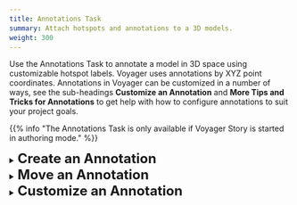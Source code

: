 ```yaml
---
title: Annotations Task
summary: Attach hotspots and annotations to a 3D models.
weight: 300
---
```


Use the Annotations Task to annotate a model in 3D space using customizable hotspot labels. Voyager uses annotations by XYZ point coordinates. Annotations in Voyager can be customized in a number of ways, see the sub-headings **Customize an Annotation** and **More Tips and Tricks for Annotations** to get help with how to configure annotations to suit your project goals. 

{{% info "The Annotations Task is only available if Voyager Story is started in authoring mode." %}}


<details>
 <summary><b><font size="+2">Create an Annotation</font></u></b></summary>  

<img align="right" width="400" src="annotations-create.png">

1. In the <span style="color:red;font-weight:bold">Top Toolbar</span>, click the ‘Annotations’ button.
2. Click on the 3D model in the <span style="color:lime;font-weight:bold">Explorer Window</span> in order to activate the Task Window. (N.B, if you have multiple models in the scene you need to select the one that will be associated with that specific annotation)
3. In the <span style="color:fuchsia;font-weight:bold">Task Window,</span> click the ‘+ Create’ button.
4. Now, click anywhere on the 3D model in the <span style="color:lime;font-weight:bold">Explorer Window</span> to create your first annotation.
5. Go back to the <span style="color:fuchsia;font-weight:bold">Task Window</span> and click the ‘Select’ button to deactivate the creation mode.
6. Click the <span style="color:red;font-weight:bold">Save Workspace</span> button in the upper right area of the workspace.
</details>

<details>
 <summary><b><font size="+2">Move an Annotation</font></u></b></summary> 


<img align="right" width="400" src="annotations-move.png">

1. Click the ‘Move’ button in the <span style="color:fuchsia;font-weight:bold">Task Window</span>.
	* N.B. Make sure you have selected the correct annotation from the list of annotations. It will be highlighted in blue. 
2. In the <span style="color:lime;font-weight:bold">Explorer Window</span>, click anywhere else on the model. The annotation should have moved to where you just clicked.
3. If you are satisfied with the location of the annotation then click the ‘Select’ button in the <span style="color:fuchsia;font-weight:bold">Task Window</span> to deactivate the ‘move’ mode.
4. Click the <span style="color:red;font-weight:bold">Save Workspace</span> button in the upper right area of the workspace.
</details>

<details>
 <summary><b><font size="+2">Customize an Annotation</font></u></b></summary>

<img align="right" width="250" src="annotations-settings.png">

Annotations can be customized to suit the specific needs of the project. Below are basic parameters within the <span style="color:fuchsia;font-weight:bold">Task Window</span> that can be set for each annotation created. 

<details>
 <summary><b>1. Style</b> - The basic style of the annotation</summary>
 
* Standard - Only a title for the annotation is displayed 
* Circle - Annotation Titles are hidden until clicked. You can add lead, connect an article and add a Marker. 
* Extended - Annotation titles are displayed but can be clicked to display the lead text and/or the connected article.   

</details>

<details>
 <summary><b>2. Scale</b> - Changes the size of the annotation</summary> 

* Only for Standard and Extended Style Annotations 
* Changes the length of the tail (distance between annotation label and the selected location on the model)

</details>

<details>
 <summary><b>3. Offset</b> - Changes the position of the annotation</summary> 

* For all Annotation Styles 
* Changes the distance of the Annotation (including the tail) from your selected spot on the 3D model.

</details>

<details>
 <summary><b>4. Color</b> - Sets the color of the annotation</summary> 
 
* For all Annotation Styles 
* RGB values to adjust the color of the annotation accent color
* useful for when you have annotation subgroups distinguished by color 

</details>

<details>
 <summary><b>5. Image</b> - Displays an image with the annotation (not yet available)</summary> 
 
 </details>

<details>
 <summary><b>6. Marker</b> - Small label for circle-style annotations</summary> 
 
* Only for Circle Annotation Style 
* Add numbers, letters or words to the circle

</details>

<details>
 <summary><b>7. Language</b> - Defines the language of the annotation</summary> 
 
* When using multiple languages, changes the language for editing the settings.

 </details>	
 
 <details>
 <summary><b>8. Article</b> - Select an article to be displayed with the annotation</summary>
 
* For Circle and Extended Annotation Styles 
* Can only be used once articles exist in the project 
* Creates a 'Read more' link within an annotation that will open to a single Article that you specify from the drop-down list

 </details>	
	 
<details>
 <summary><b>9. Tags</b> - The tags associated with the annotation</summary>
 
* For all Annotation Styles 
* When you have many annotations in the 3D scene you can create subgroups for the annotations (tag)
* Just enter the name of the group in the Tags Field of your annotation and repeat this word exactly for the other annotations that fit into that group
* An annotation can have multiple tags (or groups)
* Multiple tags must be separated by a comma 

 </details>	
 
<details>
 <summary><b>10. Title</b> - The title text of the annotation</summary>
 
* For all Annotation Styles 
* Enter the name of the annotation 

    </details>	
	
<details>
 <summary><b>11. Lead</b> - The lead text of the annotation.</summary>
 
* For Circle and Extended Annotation Styles 
* Space for adding short descriptions with further descriptive details  
* Can be as long you want but best to keep it short
* Tip: If using both a Lead and Article Link it is a good idea to add an extra space under your lead by hitting enter after your last word in the Lead Text field. This creates extra space for the 'Read more' text and there isn't overlap
 </details>
 
	</details>

<details>
 <summary><b><font size="+2">More Tips and Tricks for Annotations</font></u></b></summary> 	
 
 
It is also possible to further customize annotation settings within Voyager Story. These objective-driven instructions will be helpful for accomplishing more with annotations. 
 
 <details>
 <summary><b>How Do I...enable annotations by default when the page loads</b></summary>

<img align="right" width="400" src="annotations-visible.png">

1. Click on the Settings button in the <span style="color:red;font-weight:bold">Top Toolbar</span>
2. In the <span style="color:orange;font-weight:bold">Media Window</span>, click on the Navigator tab and then select 'VScene' at the top of the list. 
3. In the <span style="color:fuchsia;font-weight:bold">Task Window</span>, find the 'Viewer' →  'Annotations' → 'Visible' Setting and click on the word 'false' so that it changes to 'true'
4. Click on the Capture button in the <span style="color:red;font-weight:bold">Top Toolbar</span> 
5. In the <span style="color:fuchsia;font-weight:bold">Task Window</span>, click on the 'Capture Button'
	* N.B. Clicking capture will capture everything that is set up in the scene so make sure the model is positioned in the way you want it to look when a user loads the webpage. It may also affect other aspects of the viewer/model so be careful when using the capture button.
6. <span style="color:red;font-weight:bold">Save Workspace</span> and reload the page to make sure the annotations are now visible by default. 

    </details>

<details>
 <summary><b>How Do I...link an annotation with an article</b></summary>

<img align="right" width="400" src="annotations-article.png">

1. Click on the ‘Annotations’ button in the <span style="color:red;font-weight:bold">Top Toolbar</span> 
2. In the <span style="color:fuchsia;font-weight:bold">Task Window</span>, click on the annotation you wish to link 
3. If you haven’t already done so, change the annotation Style from ‘Standard’ to ‘Extended’
4. Within the <span style="color:fuchsia;font-weight:bold">Task Window</span>, find the field labeled ‘Article’. Click on the ‘(none)’ text next to it. 
5. Within the pop-up window, click on the article you wish to link from the list provided. 
6. <span style="color:red;font-weight:bold">Save Workspace</span>
    </details>
    
<details>
 <summary><b>How Do I...subgroup annotations by using the Tag feature</b></summary>
 
 <img align="right" width="400" src="annotations-tag.png">

1. Click on the ‘Annotations’ button in the <span style="color:red;font-weight:bold">Top Toolbar</span> 
2. In the <span style="color:fuchsia;font-weight:bold">Task Window</span>, click on the individual annotation to display its properties
3. Find where it says ‘Tags’ and click on the empty field. 
4. Manually enter the annotation sub-group name you would like. 
    * N.B. If using multiple tags per annotation label, make sure the tags are separated by a comma
5. Repeat for the other annotations you wish to be in that same sub-group. 
    * N.B. Make sure the spelling is correct for each one so that the annotations are properly categorized. 
    * You can have as many sub-groups as you like. 
6. <span style="color:red;font-weight:bold">Save Workspace</span>
    
    </details>

<details>
 <summary><b>How Do I...make only certain tags visible on load</b></summary>

 <img align="right" width="400" src="annotations-active.png">

1. Click on the Settings button in the <span style="color:red;font-weight:bold">Top Toolbar</span>
2. In the <span style="color:orange;font-weight:bold">Media Window</span>, click on the Navigator tab and then select 'VScene' at the top of the list. 
3. In the <span style="color:fuchsia;font-weight:bold">Task Window</span>, find the ‘Viewer’ → ‘Tags’ Settings, find the field that corresponds to ‘Active’ 
4. Enter the exact names of the tags that you wish to be visible by default when the page is loaded 
    * N.B. Make sure the tags are separated by a comma 
5. Click on the ‘Capture’ button in the <span style="color:red;font-weight:bold">Top Toolbar</span>* 
6. In the <span style="color:fuchsia;font-weight:bold">Task Window</span>, click on the 'Capture Button'
    * N.B. Clicking 'Capture' will record everything that is set up in the scene so make sure the model is positioned in the way you want it to look when a user loads the webpage. It may also affect other aspects of the viewer/model so be careful when using the capture button.
7. <span style="color:red;font-weight:bold">Save Workspace</span> and reload the page to make sure the specific annotations you want are now visible by default.

    </details>

<details>
 <summary><b>How Do I...reorder the annotation tags</b></summary>

 <img align="right" width="400" src="annotations-sorted.png">
 
1. Click on the Settings button in the <span style="color:red;font-weight:bold">Top Toolbar</span>
2. In the <span style="color:orange;font-weight:bold">Media Window</span>, click on the Navigator tab and then select 'VScene' at the top of the list. 
3. In the <span style="color:fuchsia;font-weight:bold">Task Window</span>, find the ‘Viewer’ → ‘Tags’ Settings, find the field that corresponds to ‘Sorted’ 
4. Enter the exact names of the tags in the order that you wish for them to appear in the button groups 
    * N.B. Make sure the tags are separated by a comma 
5. Click on the ‘Capture’ button in the <span style="color:red;font-weight:bold">Top Toolbar</span>* 
6. In the <span style="color:fuchsia;font-weight:bold">Task Window</span>, click on the 'Capture Button'
    * N.B. Clicking 'Capture' will record everything that is set up in the scene so make sure the model is positioned in the way you want it to look when a user loads the webpage. It may also affect other aspects of the viewer/model so be careful when using the capture button.
7. <span style="color:red;font-weight:bold">Save Workspace</span> and reload the page to make sure the specific annotations you want are now visible by default. 

</details>

<details>
 <summary><b>How Do I...make tags viewable one at a time</b></summary>
 

 <img align="right" width="400" src="annotations-radio.png">

1. Click on the Settings button in the <span style="color:red;font-weight:bold">Top Toolbar</span>
2. In the <span style="color:orange;font-weight:bold">Media Window</span>, click on the Navigator tab and then select 'VScene' at the top of the list. 
3. In the <span style="color:fuchsia;font-weight:bold">Task Window</span>, find the ‘Viewer’ → ‘Tags’ Settings, find the field that corresponds to ‘Radio’ 
4. Click on the word ‘False’ so that it now says ‘True’ 
    * N.B. the default setting of false means that all tags can be viewed simultaneously
5. Click on the ‘Capture’ button in the <span style="color:red;font-weight:bold">Top Toolbar</span>* 
6. In the <span style="color:fuchsia;font-weight:bold">Task Window</span>, click on the 'Capture Button'
    * N.B. Clicking 'Capture' will record everything that is set up in the scene so make sure the model is positioned in the way you want it to look when a user loads the webpage. It may also affect other aspects of the viewer/model so be careful when using the capture button.
7. <span style="color:red;font-weight:bold">Save Workspace</span> and reload the page to make sure the specific annotations you want are now visible by default. 

</details>

</details>



